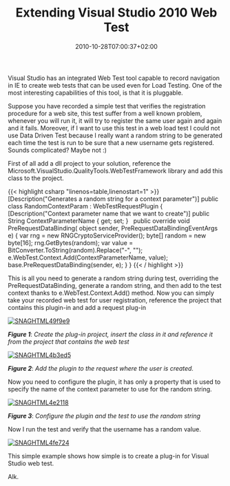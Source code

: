 ﻿---
title: "Extending Visual Studio 2010 Web Test"
description: ""
date: 2010-10-28T07:00:37+02:00
draft: false
tags: [Testing,Visual Studio,Web Test]
categories: [Testing]
---
Visual Studio has an integrated Web Test tool capable to record navigation in IE to create web tests that can be used even for Load Testing. One of the most interesting capabilities of this tool, is that it is pluggable.

Suppose you have recorded a simple test that verifies the registration procedure for a web site, this test suffer from a well known problem, whenever you will run it, it will try to register the same user again and again and it fails. Moreover, if I want to use this test in a web load test I could not use Data Driven Test because I really want a random string to be generated each time the test is run to be sure that a new username gets registered. Sounds complicated? Maybe not :)

First of all add a dll project to your solution, reference the Microsoft.VisualStudio.QualityTools.WebTestFramework library and add this class to the project.

{{< highlight csharp "linenos=table,linenostart=1" >}}
[Description("Generates a random string for a context parameter")]
public class RandomContextParam : WebTestRequestPlugin
{
[Description("Context parameter name that we want to create")]
public String ContextParameterName { get; set; }
 
public override void PreRequestDataBinding(
object sender,
PreRequestDataBindingEventArgs e)
{
var rng = new RNGCryptoServiceProvider();
byte[] random = new byte[16];
rng.GetBytes(random);
var value = BitConverter.ToString(random).Replace("-", "");
e.WebTest.Context.Add(ContextParameterName, value);
base.PreRequestDataBinding(sender, e);
}
}
{{< / highlight >}}

This is all you need to generate a random string during test, overriding the PreRequestDataBinding, generate a random string, and then add to the test context thanks to e.WebTest.Context.Add() method. Now you can simply take your recorded web test for user registration, reference the project that contains this plugin-in and add a request plug-in

[![SNAGHTML49f9e9](https://www.codewrecks.com/blog/wp-content/uploads/2010/10/SNAGHTML49f9e9_thumb.png "SNAGHTML49f9e9")](https://www.codewrecks.com/blog/wp-content/uploads/2010/10/SNAGHTML49f9e9.png)

 ***Figure 1***: *Create the plug-in project, insert the class in it and reference it from the project that contains the web test*

[![SNAGHTML4b3ed5](https://www.codewrecks.com/blog/wp-content/uploads/2010/10/SNAGHTML4b3ed5_thumb.png "SNAGHTML4b3ed5")](https://www.codewrecks.com/blog/wp-content/uploads/2010/10/SNAGHTML4b3ed5.png)

 ***Figure 2***: *Add the plugin to the request where the user is created.*

Now you need to configure the plugin, it has only a property that is used to specify the name of the context parameter to use for the random string.

[![SNAGHTML4e2118](https://www.codewrecks.com/blog/wp-content/uploads/2010/10/SNAGHTML4e2118_thumb.png "SNAGHTML4e2118")](https://www.codewrecks.com/blog/wp-content/uploads/2010/10/SNAGHTML4e2118.png)

 ***Figure 3***: *Configure the plugin and the test to use the random string*

Now I run the test and verify that the username has a random value.

[![SNAGHTML4fe724](https://www.codewrecks.com/blog/wp-content/uploads/2010/10/SNAGHTML4fe724_thumb.png "SNAGHTML4fe724")](https://www.codewrecks.com/blog/wp-content/uploads/2010/10/SNAGHTML4fe724.png)

This simple example shows how simple is to create a plug-in for Visual Studio web test.

Alk.
